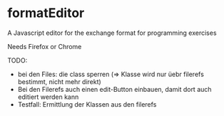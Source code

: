 # formatEditor

A Javascript editor for the exchange format for programming exercises

Needs Firefox or Chrome


TODO:
- bei den Files: die class sperren (=> Klasse wird nur üebr filerefs bestimmt, nicht mehr direkt)
- Bei den Filerefs auch einen edit-Button einbauen, damit dort auch editiert werden kann
- Testfall: Ermittlung der Klassen aus den filerefs
